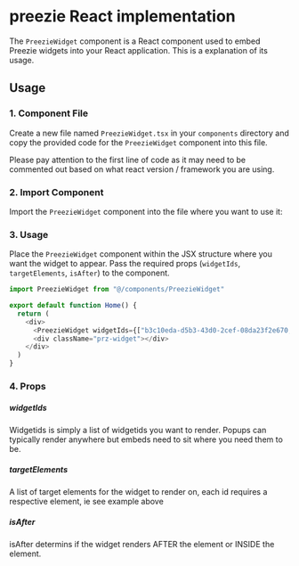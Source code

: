 # preezie React implementation

The `PreezieWidget` component is a React component used to embed Preezie widgets into your React application. This is a explanation of its usage.

## Usage

### 1. Component File

Create a new file named `PreezieWidget.tsx` in your `components` directory and copy the provided code for the `PreezieWidget` component into this file.

Please pay attention to the first line of code as it may need to be commented out based on what react version / framework you are using.

### 2. Import Component

Import the `PreezieWidget` component into the file where you want to use it:

### 3. Usage

Place the `PreezieWidget` component within the JSX structure where you want the widget to appear. Pass the required props (`widgetIds`, `targetElements`, `isAfter`) to the component.

```javascript
import PreezieWidget from "@/components/PreezieWidget"

export default function Home() {
  return (
    <div>
      <PreezieWidget widgetIds={["b3c10eda-d5b3-43d0-2cef-08da23f2e670,EPO-755aff1b-9193-45cc-ac3d-08dc7b939cc9"]} targetElements={["prz-widget,prz-widget"]} isAfter={[false, true]} />
      <div className="prz-widget"></div>
    </div>
  )
}
```

### 4. Props

##### widgetIds

Widgetids is simply a list of widgetids you want to render. Popups can typically render anywhere but embeds need to sit where you need them to be.

##### targetElements

A list of target elements for the widget to render on, each id requires a respective element, ie see example above

##### isAfter

isAfter determins if the widget renders AFTER the element or INSIDE the element.
